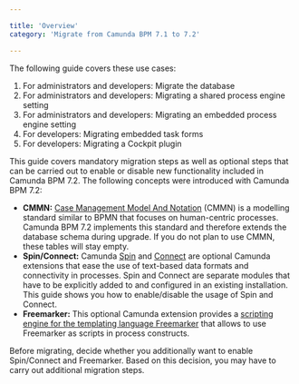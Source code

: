 ```yaml
---

title: 'Overview'
category: 'Migrate from Camunda BPM 7.1 to 7.2'

---
```


The following guide covers these use cases:

1. For administrators and developers: Migrate the database
2. For administrators and developers: Migrating a shared process engine setting
3. For administrators and developers: Migrating an embedded process engine setting
4. For developers: Migrating embedded task forms
5. For developers: Migrating a Cockpit plugin

This guide covers mandatory migration steps as well as optional steps that can be carried out to enable or disable new functionality included in Camunda BPM 7.2. The following concepts were introduced with Camunda BPM 7.2:

* **CMMN:** [Case Management Model And Notation][cmmn-ref] (CMMN) is a modelling standard similar to BPMN that focuses on human-centric processes. Camunda BPM 7.2 implements this standard and therefore extends the database schema during upgrade. If you do not plan to use CMMN, these tables will stay empty.
* **Spin/Connect:** Camunda [Spin][spin-ref] and [Connect][connect-ref] are optional Camunda extensions that ease the use of text-based data formats and connectivity in processes. Spin and Connect are separate modules that have to be explicitly added to and configured in an existing installation. This guide shows you how to enable/disable the usage of Spin and Connect.
* **Freemarker:** This optional Camunda extension provides a [scripting engine for the templating language Freemarker][freemarker-ref] that allows to use Freemarker as scripts in process constructs.

Before migrating, decide whether you additionally want to enable Spin/Connect and Freemarker. Based on this decision, you may have to carry out additional migration steps.

[cmmn-ref]: ref:/api-references/cmmn10/
[connect-ref]: ref:/guides/user-guide/#process-engine-connectors
[spin-ref]: /guides/user-guide/#data-formats-xml-json-other
[freemarker-ref]: /guides/user-guide/#process-engine-templating